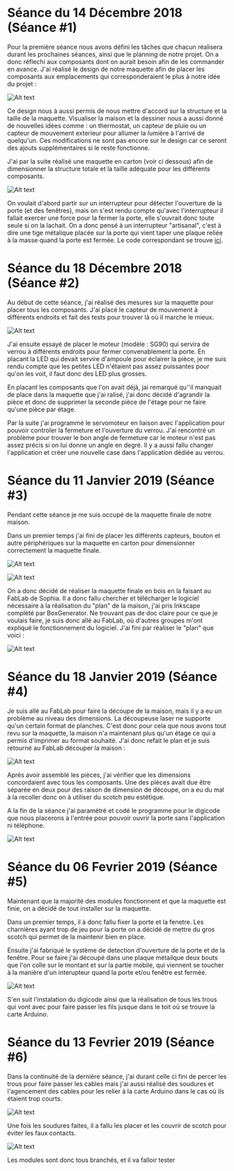 # Séance du 14 Décembre 2018 (Séance #1)

Pour la première séance nous avons défini les tâches que chacun réalisera durant les prochaines séances, ainsi que le planning de notre projet.
On a donc réflechi aux composants dont on aurait besoin afin de les commander en avance. J'ai réalisé le design de notre maquette afin de placer les composants aux emplacements qui corresponderaient le plus à notre idée du projet :

![Alt text](https://github.com/LesDeuxM/Projet-Maison-Connectee/blob/master/Annexe/design.jpg?raw=true "Design")

Ce design nous à aussi permis de nous mettre d'accord sur la structure et la taille de la maquette. Visualiser la maison et la dessiner nous a aussi donné de nouvelles idées comme : un thermostat, un capteur de pluie ou un capteur de mouvement exterieur pour allumer la lumière à l'arrivé de quelqu'un. Ces modifications ne sont pas encore sur le design car ce seront des ajouts supplémentaires si le reste fonctionne.


J'ai par la suite réalisé une maquette en carton (voir ci dessous) afin de dimensionner la structure totale et la taille adéquate pour les différents composants.

![Alt text](https://github.com/LesDeuxM/Projet-Maison-Connectee/blob/master/Annexe/maquette1.jpg?raw=true "Maquette")


On voulait d'abord partir sur un interrupteur pour détecter l'ouverture de la porte (et des fenêtres), mais on s'est rendu compte qu'avec l'interrupteur il fallait exercer une force pour la fermer la porte, elle s'ouvrait donc toute seule si on la lachait.
On a donc pensé à un interrupteur "artisanal", c'est à dire une tige métalique placée sur la porte qui vient taper une plaque reliée à la masse quand la porte est fermée.
Le code correspondant se trouve [ici](https://github.com/LesDeuxM/Projet-Maison-Connectee/blob/master/Projet/ouverturePorte/ouverturePorte.ino).
      
      
# Séance du 18 Décembre 2018 (Séance #2)

Au début de cette séance, j'ai réalisé des mesures sur la maquette pour placer tous les composants. J'ai placé le capteur de mouvement à différents endroits et fait des tests pour trouver là où il marche le mieux. 

![Alt text](https://github.com/LesDeuxM/Projet-Maison-Connectee/blob/master/Annexe/MiseEnPlace_Capteur.jpg?raw=true "Capteur")
      


J'ai ensuite essayé de placer le moteur (modèle : SG90) qui servira de verrou à différents endroits pour fermer convenablement la porte.
En placant la LED qui devait servire d'ampoule pour éclairer la pièce, je me suis rendu compte que les petites LED n'étaient pas assez puissantes pour qu'on les voit, il faut donc des LED plus grosses.

En placant les composants que l'on avait déjà, jai remarqué qu''il manquait de place dans la maquette que j'ai ralisé, j'ai donc décidé d'agrandir la pièce et donc de supprimer la seconde pièce de l'étage pour ne faire qu'une pièce par étage.

Par la suite j'ai programmé le servomoteur en liaison avec l'application pour pouvoir controler la fermeture et l'ouverture du verrou. J'ai rencontré un problème pour trouver le bon angle de fermeture car le moteur n'est pas assez précis si on lui donne un angle en degré. 
Il y a aussi fallu changer l'application et créer une nouvelle case dans l'application dédiée au verrou.


# Séance du 11 Janvier 2019 (Séance #3)

Pendant cette séance je me suis occupé de la maquette finale de notre maison. 

Dans un premier temps j'ai fini de placer les différents capteurs, bouton et autre périphériques sur la maquette en carton pour dimensionner correctement la maquette finale. 

![Alt text](https://github.com/LesDeuxM/Projet-Maison-Connectee/blob/master/Annexe/EmplacementDuMoteur.jpg?raw=true "Moteur")

![Alt text](https://github.com/LesDeuxM/Projet-Maison-Connectee/blob/master/Annexe/EmplacementSonette.jpg?raw=true "Sonette")

On a donc décidé de réaliser la maquette finale en bois en la faisant au FabLab de Sophia.  Il a donc fallu chercher et télécharger le logiciel nécessaire à la réalisation du "plan" de la maison, j'ai pris Inkscape complété par BoxGenerator. Ne trouvant pas de doc claire pour ce que je voulais faire, je suis donc allé au FabLab, où d'autres groupes m'ont expliqué le fonctionnement du logiciel. J'ai fini par réaliser le "plan" que voici :

![Alt text](https://github.com/LesDeuxM/Projet-Maison-Connectee/blob/master/Annexe/PlanMaisonEnBois.jpg?raw=true "Plan")
      

# Séance du 18 Janvier 2019 (Séance #4)

Je suis allé au FabLab pour faire la découpe de la maison, mais il y a eu un problème au niveau des dimensions. La découpeuse laser ne supporte qu'un certain format de planches. C'est donc pour cela que nous avons tout revu sur la maquette, la maison n'a maintenant plus qu'un étage ce qui a permis d'imprimer au format souhaité. J'ai donc refait le plan et je suis retourné au FabLab découper la maison :


![Alt text](https://github.com/LesDeuxM/Projet-Maison-Connectee/blob/master/Annexe/DecoupeLaser.jpg?raw=true "Découpe")

Après avoir assemblé les pièces, j'ai vérifier que les dimensions concordaient avec tous les composants. Une des pièces avait due être séparée en deux pour des raison de dimension de découpe, on a eu du mal à la recoller donc on à utiliser du scotch peu estétique.

A la fin de la séance j'ai paramétré et codé le programme pour le digicode que nous placerons à l'entrée pour pouvoir ouvrir la porte sans l'application ni téléphone.

![Alt text](https://github.com/LesDeuxM/Projet-Maison-Connectee/blob/master/Annexe/Digicode.jpg?raw=true "Digicode")

# Séance du 06 Fevrier 2019 (Séance #5)

Maintenant que la majorité des modules fonctionnent et que la maquette est finie, on a décidé de tout installer sur la maquette. 

Dans un premier temps, il à donc fallu fixer la porte et la fenetre. Les charnières ayant trop de jeu pour la porte on a décidé de mettre du gros scotch qui permet de la maintenir bien en place.

Ensuite j'ai fabriqué le système de detection d'ouverture de la porte et de la fenêtre. Pour se faire j'ai découpé dans une plaque métailque deux bouts que l'on colle sur le montant et sur la partie mobile, qui viennent se toucher à la manière d'un interupteur quand la porte et/ou fenêtre est fermée.

![Alt text](https://github.com/LesDeuxM/Projet-Maison-Connectee/blob/master/Annexe/Fermeture.jpg?raw=true "Fermeture")

S'en suit l'instalation du digicode ainsi que la réalisation de tous les trous qui vont avec pour faire passer les fils jusque dans le toit où se trouve la carte Arduino.

# Séance du 13 Fevrier 2019 (Séance #6)

Dans la continuité de la dernière séance, j'ai durant celle ci fini de percer les trous pour faire passer les cables mais j'ai aussi réalisé des soudures et l'agencement des cables pour les relier à la carte Arduino dans le cas où ils étaient trop courts.


![Alt text](https://github.com/LesDeuxM/Projet-Maison-Connectee/blob/master/Annexe/CarteArduino.jpg?raw=true "Arduino")

Une fois les soudures faites, il a fallu les placer et les couvrir de scotch pour éviter les faux contacts. 

![Alt text](https://github.com/LesDeuxM/Projet-Maison-Connectee/blob/master/Annexe/Soudure.jpg?raw=true "Soudure")

Les modules sont donc tous branchés, et il va falloir tester
